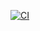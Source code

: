 [![CI](https://github.com/sreenath801/argocd-demo/actions/workflows/blank.yml/badge.svg)](https://github.com/sreenath801/argocd-demo/actions/workflows/blank.yml)
